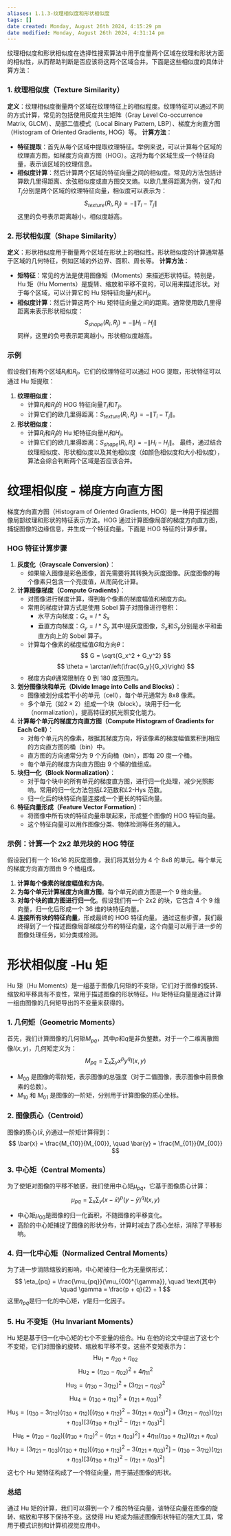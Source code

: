 ```yaml
---
aliases: 1.1.3-纹理相似度和形状相似度
tags: []
date created: Monday, August 26th 2024, 4:15:29 pm
date modified: Monday, August 26th 2024, 4:31:14 pm
---
```

纹理相似度和形状相似度在选择性搜索算法中用于度量两个区域在纹理和形状方面的相似性，从而帮助判断是否应该将这两个区域合并。下面是这些相似度的具体计算方法：
### 1. 纹理相似度（Texture Similarity）
**定义**：纹理相似度衡量两个区域在纹理特征上的相似程度。纹理特征可以通过不同的方式计算，常见的包括使用灰度共生矩阵（Gray Level Co-occurrence Matrix, GLCM）、局部二值模式（Local Binary Pattern, LBP）、梯度方向直方图（Histogram of Oriented Gradients, HOG）等。
**计算方法**：
- **特征提取**：首先从每个区域中提取纹理特征。举例来说，可以计算每个区域的纹理直方图，如梯度方向直方图（HOG）。这将为每个区域生成一个特征向量，表示该区域的纹理信息。
- **相似度计算**：然后计算两个区域的特征向量之间的相似度。常见的方法包括计算欧几里得距离、余弦相似度或直方图交叉熵。以欧几里得距离为例，设$T_i$和$T_j$分别是两个区域的纹理特征向量，相似度可以表示为：
$$
  S_{texture}(R_i, R_j) = -\|T_i - T_j\|
$$
  这里的负号表示距离越小，相似度越高。
### 2. 形状相似度（Shape Similarity）
**定义**：形状相似度用于衡量两个区域在形状上的相似性。形状相似度的计算通常基于区域的几何特征，例如区域的外边界、面积、周长等。
**计算方法**：
- **矩特征**：常见的方法是使用图像矩（Moments）来描述形状特征。特别是，Hu 矩（Hu Moments）是旋转、缩放和平移不变的，可以用来描述形状。对于每个区域，可以计算它的 Hu 矩特征向量$H_i$和$H_j$。
- **相似度计算**：然后计算这两个 Hu 矩特征向量之间的距离。通常使用欧几里得距离来表示形状相似度：
$$
  S_{shape}(R_i, R_j) = -\|H_i - H_j\|
$$
  同样，这里的负号表示距离越小，形状相似度越高。
### 示例
假设我们有两个区域$R_i$和$R_j$，它们的纹理特征可以通过 HOG 提取，形状特征可以通过 Hu 矩提取：
1. **纹理相似度**：
   - 计算$R_i$和$R_j$的 HOG 特征向量$T_i$和$T_j$。
   - 计算它们的欧几里得距离：$S_{texture}(R_i, R_j) = -\|T_i - T_j\|$。
2. **形状相似度**：
   - 计算$R_i$和$R_j$的 Hu 矩特征向量$H_i$和$H_j$。
   - 计算它们的欧几里得距离：$S_{shape}(R_i, R_j) = -\|H_i - H_j\|$。
最终，通过结合纹理相似度、形状相似度以及其他相似度（如颜色相似度和大小相似度），算法会综合判断两个区域是否应该合并。
# 纹理相似度 - 梯度方向直方图
梯度方向直方图（Histogram of Oriented Gradients, HOG）是一种用于描述图像局部纹理和形状的特征表示方法。HOG 通过计算图像局部的梯度方向直方图，捕捉图像的边缘信息，并生成一个特征向量。下面是 HOG 特征的计算步骤。
### HOG 特征计算步骤
1. **灰度化（Grayscale Conversion）**：
   - 如果输入图像是彩色图像，首先需要将其转换为灰度图像。灰度图像的每个像素只包含一个亮度值，从而简化计算。
2. **计算图像梯度（Compute Gradients）**：
   - 对图像进行梯度计算，得到每个像素的梯度幅值和梯度方向。
   - 常用的梯度计算方式是使用 Sobel 算子对图像进行卷积：
     - 水平方向梯度：$G_x = I * S_x$
     - 垂直方向梯度：$G_y = I * S_y$
     其中$I$是灰度图像，$S_x$和$S_y$分别是水平和垂直方向上的 Sobel 算子。
   - 计算每个像素的梯度幅值$G$和方向$\theta$：
   $$
     G = \sqrt{G_x^2 + G_y^2}
   $$
   $$
     \theta = \arctan\left(\frac{G_y}{G_x}\right)
   $$
   - 梯度方向$\theta$通常限制在 0 到 180 度范围内。
3. **划分图像块和单元（Divide Image into Cells and Blocks）**：
   - 图像被划分成若干小的单元（cell），每个单元通常为 8x8 像素。
   - 多个单元（如$2 \times 2$）组成一个块（block）。块用于归一化（normalization），提高特征的抗光照变化能力。
4. **计算每个单元的梯度方向直方图（Compute Histogram of Gradients for Each Cell）**：
   - 对每个单元内的像素，根据其梯度方向，将该像素的梯度幅值累积到相应的方向直方图的桶（bin）中。
   - 直方图的方向通常分为 9 个方向桶（bin），即每 20 度一个桶。
   - 每个单元的梯度方向直方图由 9 个桶的值组成。
5. **块归一化（Block Normalization）**：
   - 对于每个块中的所有单元的梯度直方图，进行归一化处理，减少光照影响。常用的归一化方法包括$L2$范数和$L2$-Hys 范数。
   - 归一化后的块特征向量连接成一个更长的特征向量。
6. **特征向量形成（Feature Vector Formation）**：
   - 将图像中所有块的特征向量串联起来，形成整个图像的 HOG 特征向量。
   - 这个特征向量可以用作图像分类、物体检测等任务的输入。
### 示例：计算一个 2x2 单元块的 HOG 特征
假设我们有一个 16x16 的灰度图像，我们将其划分为 4 个 8x8 的单元。每个单元的梯度方向直方图由 9 个桶组成。
1. **计算每个像素的梯度幅值和方向**。
2. **为每个单元计算梯度方向直方图**。每个单元的直方图是一个 9 维向量。
3. **对每个块的直方图进行归一化**。假设我们有一个 2x2 的块，它包含 4 个 9 维向量，归一化后形成一个 36 维的块特征向量。
4. **连接所有块的特征向量**，形成最终的 HOG 特征向量。
通过这些步骤，我们最终得到了一个描述图像局部梯度分布的特征向量，这个向量可以用于进一步的图像处理任务，如分类或检测。
# 形状相似度 -Hu 矩
Hu 矩（Hu Moments）是一组基于图像几何矩的不变矩，它们对于图像的旋转、缩放和平移具有不变性，常用于描述图像的形状特征。Hu 矩特征向量是通过计算一组由图像的几何矩导出的不变量来获得的。
### 1. 几何矩（Geometric Moments）
首先，我们计算图像的几何矩$M_{pq}$，其中$p$和$q$是非负整数。对于一个二维离散图像$I(x, y)$，几何矩定义为：
$$
M_{pq} = \sum_{x} \sum_{y} x^p y^q I(x, y)
$$
- $M_{00}$ 是图像的零阶矩，表示图像的总强度（对于二值图像，表示图像中前景像素的总数）。
- $M_{10}$ 和 $M_{01}$ 是图像的一阶矩，分别用于计算图像的质心坐标。
### 2. 图像质心（Centroid）
图像的质心$(\bar{x}, \bar{y})$通过一阶矩计算得到：
$$
\bar{x} = \frac{M_{10}}{M_{00}}, \quad \bar{y} = \frac{M_{01}}{M_{00}}
$$
### 3. 中心矩（Central Moments）
为了使矩对图像的平移不敏感，我们使用中心矩$\mu_{pq}$，它基于图像质心计算：
$$
\mu_{pq} = \sum_{x} \sum_{y} (x - \bar{x})^p (y - \bar{y})^q I(x, y)
$$
- 中心矩$\mu_{00}$是图像的归一化面积，不随图像的平移变化。
- 高阶的中心矩捕捉了图像的形状分布，计算时减去了质心坐标，消除了平移影响。
### 4. 归一化中心矩（Normalized Central Moments）
为了进一步消除缩放的影响，中心矩被归一化为无量纲形式：
$$
\eta_{pq} = \frac{\mu_{pq}}{\mu_{00}^{\gamma}}, \quad \text{其中} \quad \gamma = \frac{p + q}{2} + 1
$$
这里$\eta_{pq}$是归一化的中心矩，$\gamma$是归一化因子。
### 5. Hu 不变矩（Hu Invariant Moments）
Hu 矩是基于归一化中心矩的七个不变量的组合。Hu 在他的论文中提出了这七个不变矩，它们对图像的旋转、缩放和平移不变。这些不变矩表示为：
$$
\text{Hu}_1 = \eta_{20} + \eta_{02}
$$
$$
\text{Hu}_2 = (\eta_{20} - \eta_{02})^2 + 4\eta_{11}^2
$$
$$
\text{Hu}_3 = (\eta_{30} - 3\eta_{12})^2 + (3\eta_{21} - \eta_{03})^2
$$
$$
\text{Hu}_4 = (\eta_{30} + \eta_{12})^2 + (\eta_{21} + \eta_{03})^2
$$
$$
\text{Hu}_5 = (\eta_{30} - 3\eta_{12})(\eta_{30} + \eta_{12})[(\eta_{30} + \eta_{12})^2 - 3(\eta_{21} + \eta_{03})^2] + (3\eta_{21} - \eta_{03})(\eta_{21} + \eta_{03})[3(\eta_{30} + \eta_{12})^2 - (\eta_{21} + \eta_{03})^2]
$$
$$
\text{Hu}_6 = (\eta_{20} - \eta_{02})[(\eta_{30} + \eta_{12})^2 - (\eta_{21} + \eta_{03})^2] + 4\eta_{11}(\eta_{30} + \eta_{12})(\eta_{21} + \eta_{03})
$$
$$
\text{Hu}_7 = (3\eta_{21} - \eta_{03})(\eta_{30} + \eta_{12})[(\eta_{30} + \eta_{12})^2 - 3(\eta_{21} + \eta_{03})^2] - (\eta_{30} - 3\eta_{12})(\eta_{21} + \eta_{03})[3(\eta_{30} + \eta_{12})^2 - (\eta_{21} + \eta_{03})^2]
$$
这七个 Hu 矩特征构成了一个特征向量，用于描述图像的形状。
### 总结
通过 Hu 矩的计算，我们可以得到一个 7 维的特征向量，该特征向量在图像的旋转、缩放和平移下保持不变。这使得 Hu 矩成为描述图像形状特征的强大工具，常用于模式识别和计算机视觉应用中。
